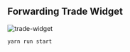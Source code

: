 ## Forwarding Trade Widget

![trade-widget](https://user-images.githubusercontent.com/27389/37170750-b3b211f2-22d9-11e8-8f75-f886790e0f1d.gif)

`yarn run start`